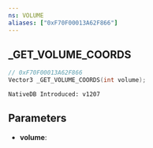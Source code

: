 ```yaml
---
ns: VOLUME
aliases: ["0xF70F00013A62F866"]
---
```

## _GET_VOLUME_COORDS

```c
// 0xF70F00013A62F866
Vector3 _GET_VOLUME_COORDS(int volume);
```

```
NativeDB Introduced: v1207
```

## Parameters
* **volume**:
